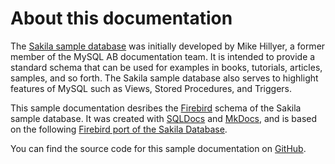 # About this documentation

The [Sakila sample database](https://dev.mysql.com/doc/sakila/en/sakila-introduction.html) was initially developed by Mike Hillyer, a former member of the MySQL AB documentation team. It is intended to provide a standard schema that can be used for examples in books, tutorials, articles, samples, and so forth. The Sakila sample database also serves to highlight features of MySQL such as Views, Stored Procedures, and Triggers.

This sample documentation desribes the [Firebird](https://firebirdsql.org/) schema of the Sakila sample database. It was created with [SQLDocs](https://github.com/openpotato/sqldocs) and [MkDocs](https://www.mkdocs.org/	), and is based on the following [Firebird port of the Sakila Database](https://github.com/openpotato/sakila-db).

You can find the source code for this sample documentation on [GitHub](https://github.com/openpotato/sqldocs.sample).
